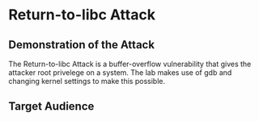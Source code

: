 # Return-to-libc Attack

## Demonstration of the Attack

The Return-to-libc Attack is a buffer-overflow vulnerability that gives the attacker root privelege on a system. The lab makes use of gdb and changing kernel settings to make this possible.

## Target Audience

